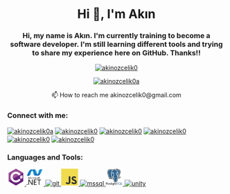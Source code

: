 <h1 align="center">Hi 👋, I'm Akın</h1>
<h3 align="center">Hi, my name is Akın. I'm currently training to become a software developer. I'm still learning different tools and trying to share my experience here on GitHub. Thanks!!</h3>



<p align="center"> <a href="https://github.com/ryo-ma/github-profile-trophy"><img src="https://github-profile-trophy.vercel.app/?username=akinozcelik0" alt="akinozcelik0" /></a> </p>

<p align="center"> <a href="https://twitter.com/akinozcelik0a" target="blank"><img src="https://img.shields.io/twitter/follow/akinozcelik0a?logo=twitter&style=for-the-badge" alt="akinozcelik0a" /></a> </p>

<p align="center"> 📫 How to reach me akinozcelik0@gmail.com </p>

<h3 align="left">Connect with me:</h3>
<p align="left">
<a href="https://twitter.com/akinozcelik0a" target="blank"><img align="center" src="https://raw.githubusercontent.com/rahuldkjain/github-profile-readme-generator/master/src/images/icons/Social/twitter.svg" alt="akinozcelik0a" height="30" width="40" /></a>
<a href="https://linkedin.com/in/akinozcelik0" target="blank"><img align="center" src="https://raw.githubusercontent.com/rahuldkjain/github-profile-readme-generator/master/src/images/icons/Social/linked-in-alt.svg" alt="akinozcelik0" height="30" width="40" /></a>
<a href="https://fb.com/akinozcelik0" target="blank"><img align="center" src="https://raw.githubusercontent.com/rahuldkjain/github-profile-readme-generator/master/src/images/icons/Social/facebook.svg" alt="akinozcelik0" height="30" width="40" /></a>
<a href="https://instagram.com/akinozcelik0" target="blank"><img align="center" src="https://raw.githubusercontent.com/rahuldkjain/github-profile-readme-generator/master/src/images/icons/Social/instagram.svg" alt="akinozcelik0" height="30" width="40" /></a>
<a href="https://www.hackerrank.com/akinozcelik0" target="blank"><img align="center" src="https://raw.githubusercontent.com/rahuldkjain/github-profile-readme-generator/master/src/images/icons/Social/hackerrank.svg" alt="akinozcelik0" height="30" width="40" /></a>
<a href="https://codepen.io/akinozcelik" target="blank"><img align="center" src="https://raw.githubusercontent.com/rahuldkjain/github-profile-readme-generator/master/src/images/icons/Social/codepen.svg" alt="akinozcelik0" height="30" width="40" /></a>
</p>

<h3 align="left">Languages and Tools:</h3>
<p align="left"> 
<a href="https://www.w3schools.com/cs/" target="_blank" rel="noreferrer"> 
<img src="https://raw.githubusercontent.com/devicons/devicon/master/icons/csharp/csharp-original.svg" alt="csharp" width="40" height="40"/> </a> 
<a href="https://dotnet.microsoft.com/" target="_blank" rel="noreferrer"> 
<img src="https://raw.githubusercontent.com/devicons/devicon/master/icons/dot-net/dot-net-original-wordmark.svg" alt="dotnet" width="40" height="40"/> </a> 
<a href="https://git-scm.com/" target="_blank" rel="noreferrer"> <img src="https://www.vectorlogo.zone/logos/git-scm/git-scm-icon.svg" alt="git" width="40" height="40"/> </a> 
<a href="https://developer.mozilla.org/en-US/docs/Web/JavaScript" target="_blank" rel="noreferrer"> 
<img src="https://raw.githubusercontent.com/devicons/devicon/master/icons/javascript/javascript-original.svg" alt="javascript" width="40" height="40"/> </a> <a href="https://www.microsoft.com/en-us/sql-server" target="_blank" rel="noreferrer"> <img src="https://www.svgrepo.com/show/303229/microsoft-sql-server-logo.svg" alt="mssql" width="40" height="40"/> </a> 
<a href="https://www.postgresql.org" target="_blank" rel="noreferrer"> 
<img src="https://raw.githubusercontent.com/devicons/devicon/master/icons/postgresql/postgresql-original-wordmark.svg" alt="postgresql" width="40" height="40"/> </a> <a href="https://unity.com/" target="_blank" rel="noreferrer"> 
<img src="https://www.vectorlogo.zone/logos/unity3d/unity3d-icon.svg" alt="unity" width="40" height="40"/> </a> 
</p>



